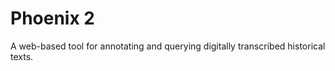 Phoenix 2
=========

A web-based tool for annotating and querying digitally transcribed historical texts.
